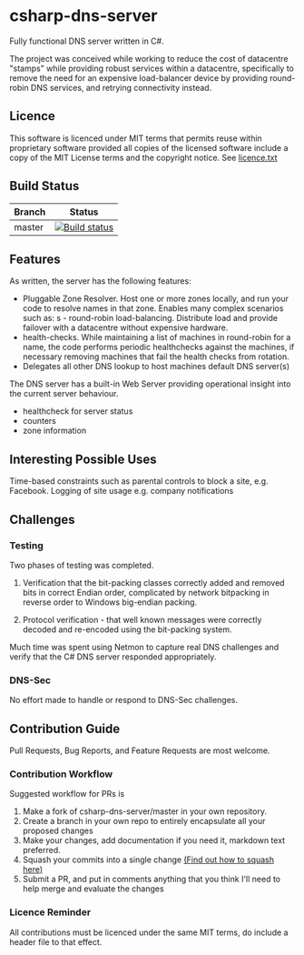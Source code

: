 # csharp-dns-server

Fully functional DNS server written in C#.

The project was conceived while working to reduce the cost of datacentre "stamps" while providing robust services within a datacentre, specifically to remove the need for an expensive load-balancer device by providing round-robin DNS services, and retrying connectivity instead.

## Licence
This software is licenced under MIT terms that permits reuse within proprietary software provided all copies of the licensed software include a copy of the MIT License terms and the copyright notice.  See [licence.txt](./licence.txt)

## Build Status

| Branch | Status |
|--------|--------|
| master | [![Build status](https://ci.appveyor.com/api/projects/status/goayaopiib8tbyfv/branch/master?svg=true)](https://ci.appveyor.com/project/stephbu/csharp-dns-server/branch/master) |

## Features

As written, the server has the following features:

 - Pluggable Zone Resolver.  Host one or more zones locally, and run your code to resolve names in that zone.  Enables many complex scenarios such as:
s - round-robin load-balancing.  Distribute load and provide failover with a datacentre without expensive hardware.
 - health-checks.  While maintaining a list of machines in round-robin for a name, the code performs periodic healthchecks against the machines, if necessary removing machines that fail the health checks from rotation.
 - Delegates all other DNS lookup to host machines default DNS server(s)

The DNS server has a built-in Web Server providing operational insight into the current server behaviour.
- healthcheck for server status
- counters
- zone information

## Interesting Possible Uses
Time-based constraints such as parental controls to block a site, e.g. Facebook.
Logging of site usage e.g. company notifications

## Challenges

### Testing

Two phases of testing was completed.

1) Verification that the bit-packing classes correctly added and removed bits in correct Endian order, complicated by network bitpacking in reverse order to Windows big-endian packing.

2) Protocol verification - that well known messages were correctly decoded and re-encoded using the bit-packing system.

Much time was spent using Netmon to capture real DNS challenges and verify that the C# DNS server responded appropriately.

### DNS-Sec
No effort made to handle or respond to DNS-Sec challenges.

## Contribution Guide
Pull Requests, Bug Reports, and Feature Requests are most welcome.  

### Contribution Workflow
Suggested workflow for PRs is

1. Make a fork of csharp-dns-server/master in your own repository.
2. Create a branch in your own repo to entirely encapsulate all your proposed changes
3. Make your changes, add documentation if you need it, markdown text preferred.
4. Squash your commits into a single change [(Find out how to squash here)](http://stackoverflow.com/questions/616556/how-do-you-squash-commits-into-one-patch-with-git-format-patch)
5. Submit a PR, and put in comments anything that you think I'll need to help merge and evaluate the changes

### Licence Reminder
All contributions must be licenced under the same MIT terms, do include a header file to that effect.

